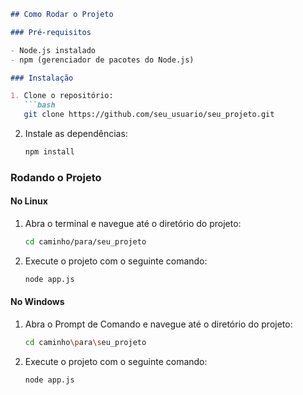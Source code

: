 ```markdown
## Como Rodar o Projeto

### Pré-requisitos

- Node.js instalado
- npm (gerenciador de pacotes do Node.js)

### Instalação

1. Clone o repositório:
   ```bash
   git clone https://github.com/seu_usuario/seu_projeto.git
   ```
2. Instale as dependências:
   ```bash
   npm install
   ```

### Rodando o Projeto

#### No Linux

1. Abra o terminal e navegue até o diretório do projeto:
   ```bash
   cd caminho/para/seu_projeto
   ```
2. Execute o projeto com o seguinte comando:
   ```bash
   node app.js
   ```

#### No Windows

1. Abra o Prompt de Comando e navegue até o diretório do projeto:
   ```bash
   cd caminho\para\seu_projeto
   ```
2. Execute o projeto com o seguinte comando:
   ```bash
   node app.js
   ```
